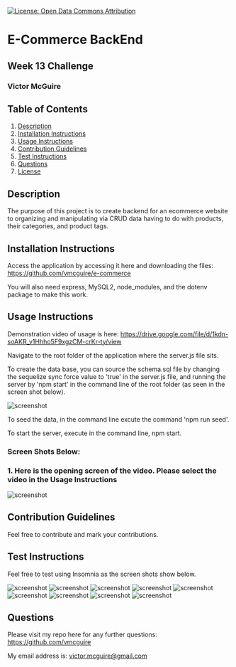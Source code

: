 [![License: Open Data Commons Attribution](https://img.shields.io/badge/License-ODC_BY-brightgreen.svg)](https://opendatacommons.org/licenses/by/)

# E-Commerce BackEnd

## Week 13 Challenge

### Victor McGuire

## Table of Contents

1. [Description](#Description)
2. [Installation Instructions](#Installation-Instructions)
3. [Usage Instructions](#Usage-Instructions)
4. [Contribution Guidelines](#Contribution-Guidelines)
5. [Test Instructions](#Test-Instructions)
6. [Questions](#Questions)
7. [License](#License)

## Description

The purpose of this project is to create backend for an ecommerce website to organizing and manipulating via CRUD data having to do with products, their categories, and product tags.

## Installation Instructions

Access the application by accessing it here and downloading the files: https://github.com/vmcguire/e-commerce

You will also need express, MySQL2, node_modules, and the dotenv package to make this work.

## Usage Instructions

Demonstration video of usage is here: https://drive.google.com/file/d/1kdn-soAKR_v1Hhho5F9xgzCM-crKr-ty/view

Navigate to the root folder of the application where the server.js file sits.

To create the data base, you can source the schema.sql file by changing the sequelize sync force value to 'true' in the server.js file, and running the server by 'npm start' in the command line of the root folder (as seen in the screen shot below).

![screenshot](assets/images/2.png)

To seed the data, in the command line excute the command 'npm run seed'.

To start the server, execute in the command line, npm start.

### Screen Shots Below:

### 1. Here is the opening screen of the video. Please select the video in the Usage Instructions

![screenshot](assets/images/1.png)

## Contribution Guidelines

Feel free to contribute and mark your contributions.

## Test Instructions

Feel free to test using Insomnia as the screen shots show below.

![screenshot](assets/images/3.png)
![screenshot](assets/images/4.png)
![screenshot](assets/images/5.png)
![screenshot](assets/images/6.png)
![screenshot](assets/images/7.png)
![screenshot](assets/images/8.png)
![screenshot](assets/images/9.png)
![screenshot](assets/images/10.png)
![screenshot](assets/images/11.png)

## Questions

Please visit my repo here for any further questions: <https://github.com/vmcguire>

My email address is: <victor.mcguire@gmail.com>
